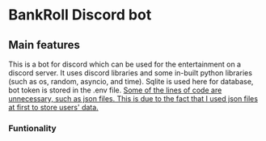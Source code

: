 # BankRoll Discord bot
## Main features
This is a bot for discord which can be used for the entertainment on a discord server. It uses discord libraries and some in-built python libraries (such as os, random, asyncio, and time). Sqlite is used here for database, bot token is stored in the .env file.
<ins>Some of the lines of code are unnecessary, such as json files. This is due to the fact that I used json files at first to store users' data.</ins> 
### Funtionality
